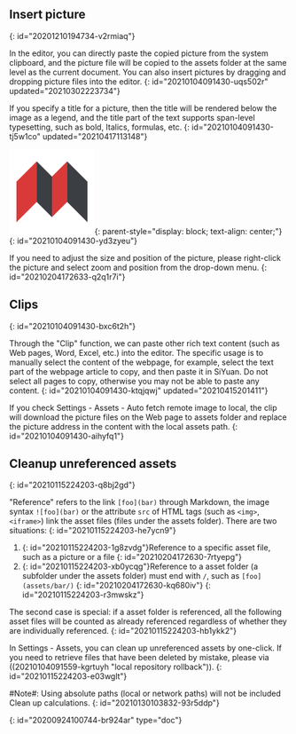 ## Insert picture
{: id="20201210194734-v2rmiaq"}

In the editor, you can directly paste the copied picture from the system clipboard, and the picture file will be copied to the assets folder at the same level as the current document. You can also insert pictures by dragging and dropping picture files into the editor.
{: id="20210104091430-uqs502r" updated="20210302223734"}

If you specify a title for a picture, then the title will be rendered below the image as a legend, and the title part of the text supports span-level typesetting, such as bold, Italics, formulas, etc.
{: id="20210104091430-tj5w1co" updated="20210417113148"}

![SiYuan.png](assets/SiYuan.png "*When one drinks water, one must not forget where it comes from*"){: parent-style="display: block; text-align: center;"}
{: id="20210104091430-yd3zyeu"}

If you need to adjust the size and position of the picture, please right-click the picture and select zoom and position from the drop-down menu.
{: id="20210204172633-q2q1r7i"}

## Clips
{: id="20210104091430-bxc6t2h"}

Through the "Clip" function, we can paste other rich text content (such as Web pages, Word, Excel, etc.) into the editor. The specific usage is to manually select the content of the webpage, for example, select the text part of the webpage article to copy, and then paste it in SiYuan. Do not select all pages to copy, otherwise you may not be able to paste any content.
{: id="20210104091430-ktqjqwj" updated="20210415201411"}

If you check Settings - Assets - Auto fetch remote image to local, the clip will download the picture files on the Web page to assets folder and replace the picture address in the content with the local assets path.
{: id="20210104091430-aihyfq1"}

## Cleanup unreferenced assets
{: id="20210115224203-q8bj2gd"}

"Reference" refers to the link `[foo](bar)` through Markdown, the image syntax `![foo](bar)` or the attribute `src` of HTML tags (such as `<img>`, `<iframe>`) link the asset files (files under the assets folder). There are two situations:
{: id="20210115224203-he7ycn9"}

1. {: id="20210115224203-1g8zvdg"}Reference to a specific asset file, such as a picture or a file
   {: id="20210204172630-7rtyepg"}
2. {: id="20210115224203-xb0ycqg"}Reference to a asset folder (a subfolder under the assets folder) must end with `/`, such as `[foo](assets/bar/)`
   {: id="20210204172630-kq680iv"}
{: id="20210115224203-r3mwskz"}

The second case is special: if a asset folder is referenced, all the following asset files will be counted as already referenced regardless of whether they are individually referenced.
{: id="20210115224203-hb1ykk2"}

In Settings - Assets, you can clean up unreferenced assets by one-click. If you need to retrieve files that have been deleted by mistake, please via ((20210104091559-kgrtuyh "local repository rollback")).
{: id="20210115224203-e03wglt"}

#Note#: Using absolute paths (local or network paths) will not be included Clean up calculations.
{: id="20210130103832-93r5ddp"}


{: id="20200924100744-br924ar" type="doc"}
